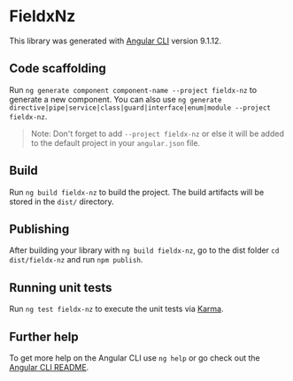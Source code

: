 # FieldxNz

This library was generated with [Angular CLI](https://github.com/angular/angular-cli) version 9.1.12.

## Code scaffolding

Run `ng generate component component-name --project fieldx-nz` to generate a new component. You can also use `ng generate directive|pipe|service|class|guard|interface|enum|module --project fieldx-nz`.
> Note: Don't forget to add `--project fieldx-nz` or else it will be added to the default project in your `angular.json` file. 

## Build

Run `ng build fieldx-nz` to build the project. The build artifacts will be stored in the `dist/` directory.

## Publishing

After building your library with `ng build fieldx-nz`, go to the dist folder `cd dist/fieldx-nz` and run `npm publish`.

## Running unit tests

Run `ng test fieldx-nz` to execute the unit tests via [Karma](https://karma-runner.github.io).

## Further help

To get more help on the Angular CLI use `ng help` or go check out the [Angular CLI README](https://github.com/angular/angular-cli/blob/master/README.md).
